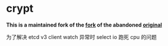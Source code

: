 # crypt

**This is a maintained fork of the [fork](https://github.com/sagikazarmark/crypt) of the abandoned [original](https://github.com/xordataexchange/crypt)**

为了解决 etcd v3 client watch 异常时 select io 跑死 cpu 的问题
